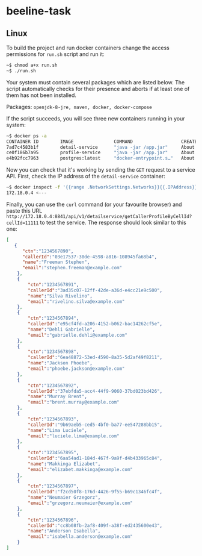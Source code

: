 # beeline-task

## Linux

To build the project and run docker containers change the access permissions for `run.sh` script and run it:

```bash
~$ chmod a+x run.sh
~$ ./run.sh
```

Your system must contain several packages which are listed below. The script automatically checks for their presence and aborts if at least one of them has not been installed.

Packages: `openjdk-8-jre, maven, docker, docker-compose`

If the script succeeds, you will see three new containers running in your system:

```bash
~$ docker ps -a
CONTAINER ID        IMAGE               COMMAND                  CREATED             STATUS                    PORTS                    NAMES
7ad7c4583b1f        detail-service      "java -jar /app.jar"     About an hour ago   Up About an hour          0.0.0.0:8841->8080/tcp   beeline-detail-serv
ce0f186b7a95        profile-service     "java -jar /app.jar"     About an hour ago   Up About an hour          0.0.0.0:8941->8080/tcp   beeline-profile-serv
e4b92fcc7963        postgres:latest     "docker-entrypoint.s…"   About an hour ago   Up About an hour          0.0.0.0:5432->5432/tcp   beeline-postgres-db
```

Now you can check that it's working by sending the `GET` request to a service API. First, check the IP address of the `detail-service` container:

```bash
~$ docker inspect -f '{{range .NetworkSettings.Networks}}{{.IPAddress}}{{end}}' beeline-detail-serv
172.18.0.4 <---
```

Finally, you can use the `curl` command (or your favourite browser) and paste this URL `http://172.18.0.4:8841/api/v1/detailservice/getCallerProfileByCellId?cellId=11111` to test the service. The response should look similar to this one:

```json
[
   {
      "ctn":"1234567890",
      "callerId":"03e17537-30de-4598-a816-108945fa68b4",
      "name":"Freeman Stephen",
      "email":"stephen.freeman@example.com"
    },
    {
        "ctn":"1234567891",
        "callerId":"3ad35c07-12ff-42de-a36d-e4cc21e9c500",
        "name":"Silva Rivelino",
        "email":"rivelino.silva@example.com"
    },
    {
        "ctn":"1234567894",
        "callerId":"e95cf4fd-a206-4152-b062-bac14262cf5e",
        "name":"Dehli Gabrielle",
        "email":"gabrielle.dehli@example.com"
    },
    {
        "ctn":"1234567898",
        "callerId":"6ea48872-53ed-4590-8a35-5d2af49f8211",
        "name":"Jackson Phoebe",
        "email":"phoebe.jackson@example.com"
    },
    {
        "ctn":"1234567892",
        "callerId":"37ebfda5-acc4-44f9-9060-37bd023bd426",
        "name":"Murray Brent",
        "email":"brent.murray@example.com"
    },
    {
        "ctn":"1234567893",
        "callerId":"9b69aeb5-ced5-4bf0-ba77-ee547288bb15",
        "name":"Lima Luciele",
        "email":"luciele.lima@example.com"
    },
    {
        "ctn":"1234567895",
        "callerId":"6aa54ad1-184d-467f-9a9f-d4b433965c84",
        "name":"Makkinga Elizabet",
        "email":"elizabet.makkinga@example.com"
    },
    {
        "ctn":"1234567897",
        "callerId":"f2cd50f8-176d-4426-9f55-b69c1346fc4f",
        "name":"Neumaier Grzegorz",
        "email":"grzegorz.neumaier@example.com"
    },
    {
        "ctn":"1234567896",
        "callerId":"cc8b08fb-2af8-409f-a38f-ed2435600e43",
        "name":"Anderson Isabella",
        "email":"isabella.anderson@example.com"
    }
]
```

